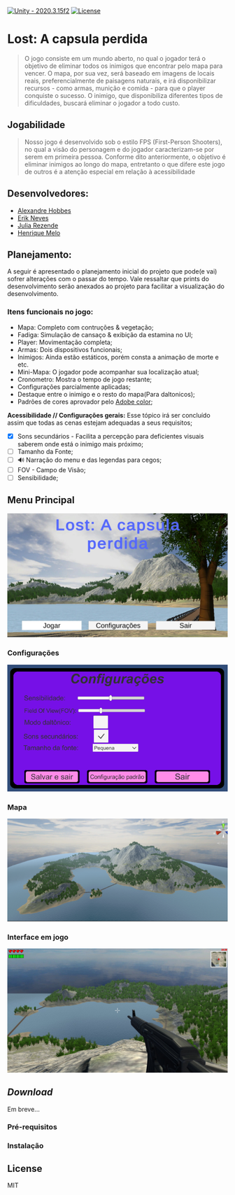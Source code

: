 [![Unity - 2020.3.15f2](https://img.shields.io/badge/Unity-2020.3.15f2-ffffff)]()  [![License](https://img.shields.io/badge/License-MIT-blue)](#license)

# Lost: A capsula perdida

> O jogo consiste em um mundo aberto, no qual o jogador terá o objetivo de eliminar todos os inimigos que encontrar pelo mapa para vencer. O mapa, por sua vez, será baseado em imagens de locais reais, preferencialmente de paisagens naturais, e irá disponibilizar recursos - como armas, munição e comida - para que o player conquiste o sucesso. O inimigo, que disponibiliza diferentes tipos de dificuldades, buscará eliminar o jogador a todo custo.

## Jogabilidade

> Nosso jogo é desenvolvido sob o estilo FPS (First-Person Shooters), no qual a visão do personagem e do jogador caracterizam-se por serem em primeira pessoa. Conforme dito anteriormente, o objetivo é eliminar inimigos ao longo do mapa, entretanto o que difere este jogo de outros é a atenção especial em relação à acessibilidade
## Desenvolvedores:

* [Alexandre Hobbes](https://github.com/AlexandreHobbes)
* [Erik Neves](https://github.com/erikneves04)
* [Julia Rezende](https://github.com/juliarezende34)
* [Henrique Melo](https://github.com/hmelo2509)

## Planejamento:
A seguir é apresentado o planejamento inicial do projeto que pode(e vai) sofrer alterações com o passar do tempo.
Vale ressaltar que prints do desenvolvimento serão anexados ao projeto para facilitar a visualização do desenvolvimento.

### Itens funcionais no jogo:
- Mapa: Completo com contruções & vegetação;
- Fadiga: Simulação de cansaço & exibição da estamina no UI;
- Player: Movimentação completa;
- Armas: Dois dispositivos funcionais;
- Inimigos: Ainda estão estáticos, porém consta a animação de morte e etc.
- Mini-Mapa: O jogador pode acompanhar sua localização atual;
- Cronometro: Mostra o tempo de jogo restante;
- Configurações parcialmente aplicadas;
- Destaque entre o inimigo e o resto do mapa(Para daltonicos);
- Padrões de cores aprovador pelo [Adobe color](https://color.adobe.com/pt/create/color-wheel);

**Acessibilidade // Configurações gerais:**
Esse tópico irá ser concluído assim que todas as cenas estejam adequadas a seus requisitos;

- [x] Sons secundários - Facilita a percepção para deficientes visuais saberem onde está o inimigo mais próximo;
- [ ] Tamanho da Fonte;
- [ ] 🔊 Narração do menu e das legendas para cegos;
- [ ]  FOV - Campo de Visão;
- [ ]  Sensibilidade;

## Menu Principal

<img src = "https://github.com/TP-Coltec-UFMG/2021-303-MiniFps/blob/main/Docs/Prints%20do%20jogo/MenuView.jpeg?raw=true">

### Configurações 

<img src = "https://github.com/TP-Coltec-UFMG/2021-303-MiniFps/blob/main/Docs/Prints%20do%20jogo/Configura%C3%A7%C3%B5es.png?raw=true">

### Mapa

<img src = "https://github.com/TP-Coltec-UFMG/2021-303-MiniFps/blob/main/Docs/Prints%20do%20jogo/MapaView.png?raw=true">

### Interface em jogo

<img src = "https://github.com/TP-Coltec-UFMG/2021-303-MiniFps/blob/main/Docs/Prints%20do%20jogo/UIInGame.jpeg?raw=true">

## _Download_
Em breve...

### Pré-requisitos

### Instalação

## License

MIT
